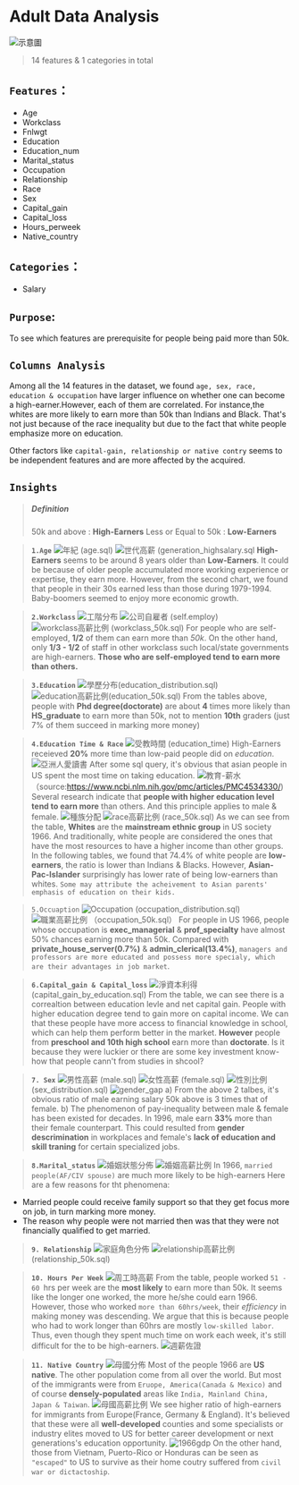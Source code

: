 # Adult Data Analysis
![示意圖](./image/示意圖.png)
> 14 features & 1 categories in total
## `Features`：
* Age 
* Workclass
* Fnlwgt 
* Education
* Education_num
* Marital_status
* Occupation
* Relationship
* Race
* Sex
* Capital_gain
* Capital_loss
* Hours_perweek
* Native_country  
## `Categories`：
* Salary

## `Purpose`:
To see which features are prerequisite for people being paid more than 50k.

## `Columns Analysis`
Among all the 14 features in the dataset, we found 
`age, sex, race, education & occupation` have larger influence on whether one can become a high-earner.However, each of them are correlated. For instance,the whites are more likely to earn more than 50k than Indians and Black. That's not just because of the race inequality but due to the fact that white people emphasize more on education.

Other factors like `capital-gain, relationship or native contry` seems to be independent features and are more affected by the acquired.


## `Insights`
> ##### Definition
> 50k and above : **High-Earners**
> Less or Equal to 50k : **Low-Earners**

>**`1.Age`**
![年紀](./image/年紀.png)
(age.sql)
![世代高薪](./image/世代高薪.png)
(generation_highsalary.sql
**High-Earners** seems to be around 8 years older than **Low-Earners**. It could be because of older people accumulated more working experience or expertise, they earn more. 
However, from the second chart, we found that people in their 30s earned less than those during 1979-1994. Baby-boomers seemed to enjoy more economic growth.

>**`2.Workclass`**
![工階分布](./image/workclass分佈.png)
![公司自雇者](./image/自雇者.png)
(self.employ)
![workclass高薪比例](./image/workcalss高薪比例.png)
(workclass_50k.sql)
For people who are self-employed, **1/2** of them can earn more than *50k*. On the other hand, only **1/3 - 1/2** of staff in other workclass such local/state governments are high-earners. **Those who are self-employed tend to earn more than others.**

>**`3.Education`**
![學歷分布](./image/education_distribution.png)(education_distribution.sql)
![education高薪比例](./image/education高薪比例.png)(education_50k.sql)
From the tables above, people with **Phd degree(doctorate)** are about **4** times more likely than **HS_graduate** to earn more than 50k, not to mention **10th** graders (just 7% of them succeed in marking more money)

>**`4.Education Time & Race`**
![受教時間](./image/受教育時間.png)
(education_time)
High-Earners receieved **20%** more time than low-paid people did on *education*.
![亞洲人愛讀書](./image/亞洲人愛讀書.png)
After some sql query, it's obvious that asian people in US spent the most time on taking education.
![教育-薪水](./image/教育-薪水.png)
（source:https://www.ncbi.nlm.nih.gov/pmc/articles/PMC4534330/) Several research indicate that **people with higher education level tend to earn more** than others. And this principle applies to male & female.
![種族分配](./image/種族分配.png)
![race高薪比例](./image/race高薪比例.png)
(race_50k.sql)
As we can see from the table, **Whites** are the **mainstream ethnic group** in US society 1966. And traditionally, white people are considered the ones that have the most resources to have a higher income than other groups. In the following tables, we found that 74.4% of white people are **low-earners**, the ratio is lower than Indians & Blacks. However, **Asian-Pac-Islander** surprisingly has lower rate of being low-earners than whites.
`Some may attribute the acheivement to Asian parents' emphasis of education on their kids.`

>`5.Occuaption`
![Occupation](./image/職業分佈.png)
(occupation_distribution.sql)
![職業高薪比例](./image/職業高薪比例.png)
（occupation_50k.sql）
For people in US 1966, people whose occupation is **exec_managerial** & **prof_specialty** have almost 50% chances earning more than 50k. Compared with **private_house_server(0.7%)** & **admin_clerical(13.4%)**, `managers and professors are more educated and possess more specialy, which are their advantages in job market`.

>**`6.Capital_gain & Capital_loss`**
![淨資本利得](./image/net_ranking.png)
(capital_gain_by_education.sql)
From the table, we can see there is a correaltion between education levle and net capital gain. People with higher education degree tend to gain more on capital income. We can that these people have more access to financial knowledge in school, which can help them perform better in the market. 
**However** people from **preschool and 10th high school** earn more than **doctorate**. Is it because they were luckier or there are some key investment know-how that people cann't from studies in shcool?

>**`7. Sex`**
![男性高薪](./image/男性高薪.png)
(male.sql)
![女性高薪](./image/女性高薪.png)
(female.sql)
![性別比例](./image/性別比例.png)
(sex_distribution.sql)
![gender_gap](./image/gender_gap.png)
a) From the above 2 talbes, it's obvious ratio of male earning salary 50k above is 3 times that of female. 
   b) The phenomenon of pay-inequality between male & female has been existed for decades.
   In 1996, male earn **33%** more than their female counterpart. This could resulted from **gender descrimination** in workplaces and female's **lack of education and skill traning** for certain specialized jobs.

>**`8.Marital_status`**
![婚姻狀態分佈](./image/婚姻狀態分佈.png)
![婚姻高薪比例](./image/婚姻高薪比例.png)
In 1966, `married people(AF/CIV spouse)` are much more likely to be high-earners
Here are a few reasons for tht phenomena:
* Married people could receive family support so that they get focus more on job, in turn marking more money.
* The reason why people were not married then was that they were not financially qualified to get married.

>**`9. Relationship`**
![家庭角色分佈](./image/家庭角色分佈.png)
![relationship高薪比例](./image/relationship高薪比例.png)(relationship_50k.sql)

>**`10. Hours Per Week`**
![周工時高薪](./image/周工時高薪.png)
From the table, people worked `51 - 60 `hrs per week are the **most likely** to earn more than 50k. It seems like the longer one worked, the more he/she could earn 1966.
However, those who worked `more than 60hrs/week`, their *efficiency* in making money was descending.
We argue that this is because people who had to work longer than 60hrs are mostly `low-skilled labor`. Thus, even though they spent much time on work each week, it's still difficult for the to be high-earners.
![週薪佐證](./image/週薪佐證.png)


>**`11. Native Country`**
![母國分佈](./image/Nativecountry分佈.png)
Most of the people 1966 are **US native**. The other population come from all over the world. But most of the immigrants were from `Eruope, America(Canada & Mexico)` and of course **densely-populated** areas like `India, Mainland China, Japan & Taiwan`.
![母國高薪比例](./image/母國高薪比例.png)
We see higher ratio of high-earners for immigrants from Europe(France, Germany & England). It's believed that these were all **well-developed** counties and some specialists or industry elites moved to US for better career development or next generations's education opportunity. 
![1966gdp](./image/1966gdp.png)
On the other hand, those from Vietnam, Puerto-Rico or Honduras can be seen as `"escaped"` to US to survive as their home coutry suffered from `civil war or dictactoship`.


























